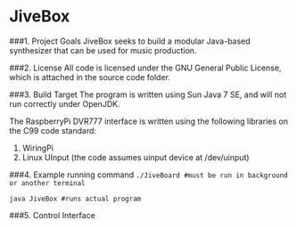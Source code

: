 # JiveBox

###1. Project Goals
JiveBox seeks to build a modular Java-based synthesizer that can be used for music production.

###2. License
All code is licensed under the GNU General Public License,
which is attached in the source code folder.  

###3. Build Target
The program is written using Sun Java 7 SE, and will not run correctly under OpenJDK.

The RaspberryPi DVR777 interface is written using the following libraries on the C99 code standard:
1. WiringPi
2. Linux UInput (the code assumes uinput device at /dev/uinput)

###4. Example running command
``
./JiveBoard #must be run in background or another terminal
``

``
java JiveBox #runs actual program
``

###5. Control Interface
